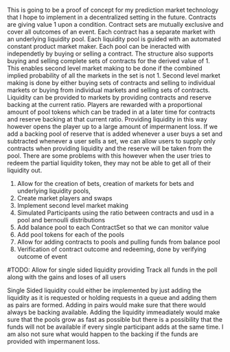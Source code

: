 This is going to be a proof of concept for my prediction market technology that I hope to implement in a decentralized setting in the future. 
Contracts are giving value 1 upon a condition. Contract sets are mutually exclusive and cover all outcomes of an event. Each contract has a separate market with an underlying liquidity pool. Each liquidity pool is guided with an automated constant product market maker. Each pool can be ineracted with independetly by buying or selling a contract. The structure also supports buying and selling complete sets of contracts for the derived value of 1. This enables second level market making to be done if the combined implied probability of all the markets in the set is not 1. Second level market making is done by either buying sets of contracts and selling to individual markets or buying from individual markets and selling sets of contracts. Liquidity can be provided to markets by providing contracts and reserve backing at the current ratio. Players are rewarded with a proportional amount of pool tokens which can be traded in at a later time for contracts and reserve backing at that current ratio. Providing liquidity in this way however opens the player up to a large amount of impermanent loss. If we add a backing pool of reserve that is added whenever a user buys a set and subtracted whenever a user sells a set, we can allow users to supply only contracts when providing liquidity and the reserve will be taken from the pool. There are some problems with this however when the user tries to redeem the partial liquidity token, they may not be able to get all of their liquidity out. 

1. Allow for the creation of bets, creation of markets for bets and underlying liquidity pools, 
2. Create market players and swaps
3. Implement second level market making 
4. Simulated Participants using the ratio between contracts and usd in a pool and bernoulli distributions
5. Add balance pool to each ContractSet so that we can monitor value
6. Add pool tokens for each of the pools
7. Allow for adding contracts to pools and pulling funds from balance pool
8. Verification of contract outcome and redeeming, done by verifying outcome of event

#TODO:
Allow for single sided liquidity providing
Track all funds in the poll along with the gains and loses of all users

Single Sided liquidity could either be implemented by just adding the liquidity as it is requested or holding requests in a queue and adding them as pairs are formed. Adding in pairs would make sure that there would always be backing available. Adding the liquidity immeadiately would make sure that the pools grow as fast as possible but there is a possibility that the funds will not be available if every single participant adds at the same time. I am also not sure what would happen to the backing if the funds are provided with impermanent loss. 
